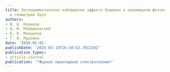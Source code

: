 ```yaml
---
title: Экспериментальное наблюдение эффекта Бормана в одномерном фотонном кристалле
  в геометрии Лауэ
authors:
- В. Б. Новиков
- А. И. Майдыковский
- Б. И. Манцызов
- Т. В. Мурзина
date: '2016-01-01'
publishDate: '2025-03-14T16:10:52.701226Z'
publication_types:
- article-journal
publication: '*Журнал прикладной спектроскопии*'
---
```


